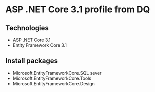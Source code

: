 # ASP .NET Core 3.1 profile from DQ
## Technologies 
 - ASP .NET Core 3.1
 - Entity Framework Core 3.1
## Install packages
 - Microsoft.EntityFrameworkCore.SQL sever
 - Microsoft.EntityFrameworkCore.Tools
 - Microsoft.EntityFrameworkCore.Design
